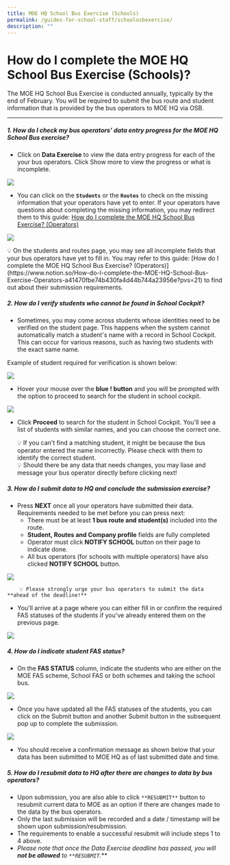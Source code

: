 ```yaml
---
title: MOE HQ School Bus Exercise (Schools)
permalink: /guides-for-school-staff/schoolosbexercise/
description: ""
---
```

How do I complete the MOE HQ School Bus Exercise (Schools)?
===========================================================

The MOE HQ School Bus Exercise is conducted annually, typically by the end of February. You will be required to submit the bus route and student information that is provided by the bus operators to MOE HQ via OSB.

* * *

##### 1\. How do I check my bus operators’ data entry progress for the MOE HQ School Bus exercise?


*   Click on **Data Exercise** to view the data entry progress for each of the your bus operators. Click Show more to view the progress or what is incomplete.

![](/images/School/MOE%20HQ%20Data%20Exercise/school-click%20on%20data%20exercise.png)

*   You can click on the **`Students`** or the **`Routes`** to check on the missing information that your operators have yet to enter. If your operators have questions about completing the missing information, you may redirect them to this guide: [How do I complete the MOE HQ School Bus Exercise? (Operators)](https://www.notion.so/How-do-I-complete-the-MOE-HQ-School-Bus-Exercise-Operators-a41470fbe74b430fa4d44b744a23956e?pvs=21)

![](/images/School/MOE%20HQ%20Data%20Exercise/school%20show%20more%20incomplete.png)

<aside> 💡 On the students and routes page, you may see all incomplete fields that your bus operators have yet to fill in. You may refer to this guide: [How do I complete the MOE HQ School Bus Exercise? (Operators)](https://www.notion.so/How-do-I-complete-the-MOE-HQ-School-Bus-Exercise-Operators-a41470fbe74b430fa4d44b744a23956e?pvs=21) to find out about their submission requirements.

</aside>

##### 2\. How do I verify students who cannot be found in School Cockpit?

*   Sometimes, you may come across students whose identities need to be verified on the student page. This happens when the system cannot automatically match a student's name with a record in School Cockpit. This can occur for various reasons, such as having two students with the exact same name. 

Example of student required for verification is shown below:

![](/images/School/MOE%20HQ%20Data%20Exercise/school%20student%20not%20verified.png)

*   Hover your mouse over the **blue ! button** and you will be prompted with the option to proceed to search for the student in school cockpit.

![](/images/School/MOE%20HQ%20Data%20Exercise/school%20click%20on%20amend%20student.png)

*   Click **Proceed** to search for the student in School Cockpit. You'll see a list of students with similar names, and you can choose the correct one. 

	<aside> 💡  If you can't find a matching student, it might be because the bus operator entered the name incorrectly. Please check with them to identify the correct student.

	<aside> 💡 Should there be any data that needs changes, you may liase and message your bus operator directly before clicking next!

</aside>

##### 3\. How do I submit data to HQ and conclude the submission exercise?

*   Press **NEXT** once all your operators have submitted their data. Requirements needed to be met before you can press next:
    *   There must be at least **1 bus route and student(s)** included into the route.
    *   **Student, Routes and Company profile** fields are fully completed
    *   Operator must click **NOTIFY SCHOOL** button on their page to indicate done.
    *   All bus operators (for schools with multiple operators) have also clicked **NOTIFY SCHOOL** button.
	
![](/images/School/MOE%20HQ%20Data%20Exercise/school%20data%20exercise%20progress%20100%20percent.png)
	
		💡 Please strongly urge your bus operators to submit the data **ahead of the deadline!**

*   You'll arrive at a page where you can either fill in or confirm the required FAS statuses of the students if you've already entered them on the previous page.

![](/images/School/MOE%20HQ%20Data%20Exercise/school%20student%20all%20verified.png)

##### 4\. How do I indicate student FAS status?

*   On the **FAS STATUS** column, indicate the students who are either on the MOE FAS scheme, School FAS or both schemes and taking the school bus.

![](/images/School/MOE%20HQ%20Data%20Exercise/school%20indicate%20student%20fas%20status.png)

*   Once you have updated all the FAS statuses of the students, you can click on the Submit button and another Submit button in the subsequent pop up to complete the submission.
	
![](/images/School/MOE%20HQ%20Data%20Exercise/school%20click%20submit%20data%20exercise.png)

*   You should receive a confirmation message as shown below that your data has been submitted to MOE HQ as of last submitted date and time.
    

##### 5\. How do I resubmit data to HQ after there are changes to data by bus operators?

*   Upon submission, you are also able to click `**RESUBMIT**` button to resubmit current data to MOE as an option if there are changes made to the data by the bus operators.
*   Only the last submission will be recorded and a date / timestamp will be shown upon submission/resubmission.
*   The requirements to enable a successful resubmit will include steps 1 to 4 above.
*   _Please note that once the Data Exercise deadline has passed, you will **not be allowed** to `**RESUBMIT`._\*\*</aside>
